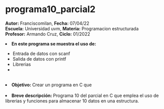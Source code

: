 # programa10_parcial2


<b>Autor:</b> Franciscomilan, <b>Fecha:</b> 07/04/22 <br>
 <b>Escuela:</b> Universidad uvm, <b>Materia:</b> Programacion estructurada <br>
 <b>Profesor:</b> Armando Cruz, <b>Ciclo:</b> 01/2022
 <br>
 <li><b> En este programa se muestra el uso de: </b></li>
 <ul>
	 <li> Entrada de datos con scanf</li>
	 <li> Salida de datos con printf </li>
	<li>Librerias </li>
 	<li>	 </li>
 </ul>
<br>
 <li> <b> Objetivo: </b> Crear un programa en C que  </li>
 <br>
 <li><b> Breve descripción: </b> Programa 10 del parcial en C que emplea el uso de librerias y funciones para almacenar 10 datos en una estructura.  </li>
